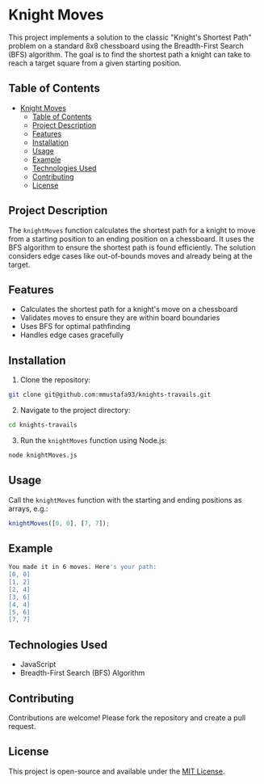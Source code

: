 # Knight Moves

This project implements a solution to the classic "Knight's Shortest Path" problem on a standard 8x8 chessboard using the Breadth-First Search (BFS) algorithm. The goal is to find the shortest path a knight can take to reach a target square from a given starting position.

## Table of Contents
- [Knight Moves](#knight-moves)
  - [Table of Contents](#table-of-contents)
  - [Project Description](#project-description)
  - [Features](#features)
  - [Installation](#installation)
  - [Usage](#usage)
  - [Example](#example)
  - [Technologies Used](#technologies-used)
  - [Contributing](#contributing)
  - [License](#license)

## Project Description
The `knightMoves` function calculates the shortest path for a knight to move from a starting position to an ending position on a chessboard. It uses the BFS algorithm to ensure the shortest path is found efficiently. The solution considers edge cases like out-of-bounds moves and already being at the target.

## Features
- Calculates the shortest path for a knight's move on a chessboard
- Validates moves to ensure they are within board boundaries
- Uses BFS for optimal pathfinding
- Handles edge cases gracefully

## Installation
1. Clone the repository:
```sh
git clone git@github.com:mmustafa93/knights-travails.git
```
2. Navigate to the project directory:
```sh
cd knights-travails
```
3. Run the `knightMoves` function using Node.js:
```sh
node knightMoves.js
```

## Usage
Call the `knightMoves` function with the starting and ending positions as arrays, e.g.:
```js
knightMoves([0, 0], [7, 7]);
```

## Example
```sh
You made it in 6 moves. Here's your path:
[0, 0]
[1, 2]
[2, 4]
[3, 6]
[4, 4]
[5, 6]
[7, 7]
```

## Technologies Used
- JavaScript
- Breadth-First Search (BFS) Algorithm

## Contributing
Contributions are welcome! Please fork the repository and create a pull request.

## License
This project is open-source and available under the [MIT License](LICENSE).
